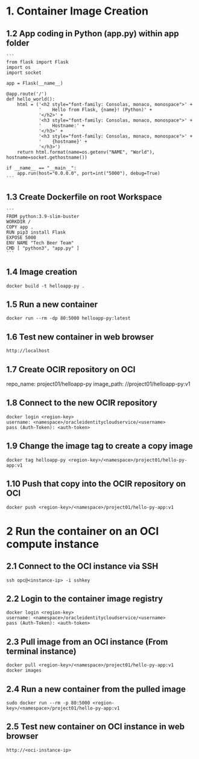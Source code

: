 # 1. Container Image Creation
## 1.2 App coding in Python (app.py) within app folder
    ```
    from flask import Flask
    import os
    import socket

    app = Flask(__name__)

    @app.route('/')
    def hello_world():
        html = ('<h2 style="font-family: Consolas, monaco, monospace">' +
                '    Hello from Flask, {name}! (Python)' +
                '</h2>' +
                '<h3 style="font-family: Consolas, monaco, monospace">' +
                '    Hostname:' +
                '</h3>' +
                '<h3 style="font-family: Consolas, monaco, monospace">' +
                '    {hostname}' +
                '</h3>')
        return html.format(name=os.getenv("NAME", "World"), hostname=socket.gethostname())

    if __name__ == "__main__":
        app.run(host="0.0.0.0", port=int("5000"), debug=True)
    ```

## 1.3 Create Dockerfile on root Workspace
    ```
    FROM python:3.9-slim-buster
    WORKDIR /
    COPY app .
    RUN pip3 install Flask
    EXPOSE 5000
    ENV NAME "Tech Beer Team"
    CMD [ "python3", "app.py" ]
    ```

## 1.4 Image creation
```
docker build -t helloapp-py .
```

## 1.5 Run a new container
```
docker run --rm -dp 80:5000 helloapp-py:latest
```

## 1.6 Test new container in web browser
```
http://localhost
```

## 1.7 Create OCIR repository on OCI
repo_name: project01/helloapp-py
image_path: <region-key>/<namespace>/project01/helloapp-py:v1

## 1.8 Connect to the new OCIR repository
```
docker login <region-key>
username: <namespace>/oracleidentitycloudservice/<username>
pass (Auth-Token): <auth-token>
```

## 1.9 Change the image tag to create a copy image
```
docker tag helloapp-py <region-key>/<namespace>/project01/hello-py-app:v1
```

## 1.10 Push that copy into the OCIR repository on OCI
```
docker push <region-key>/<namespace>/project01/hello-py-app:v1
```

# 2 Run the container on an OCI compute instance
## 2.1 Connect to the OCI instance via SSH
```
ssh opc@<instance-ip> -i sshkey
```

## 2.2 Login to the container image registry
```
docker login <region-key>
username: <namespace>/oracleidentitycloudservice/<username>
pass (Auth-Token): <auth-token>
```

## 2.3 Pull image from an OCI instance (From terminal instance)
```
docker pull <region-key>/<namespace>/project01/hello-py-app:v1
docker images
```

## 2.4 Run a new container from the pulled image
```
sudo docker run --rm -p 80:5000 <region-key>/<namespace>/project01/hello-py-app:v1
```

## 2.5 Test new container on OCI instance in web browser
```
http://<oci-instance-ip>
```